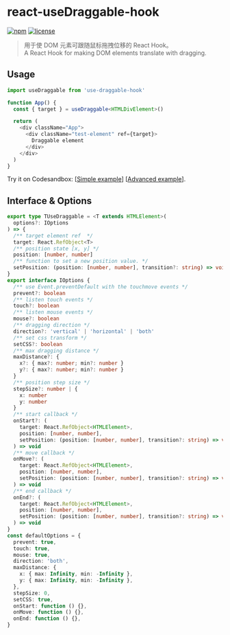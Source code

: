 # react-useDraggable-hook

[![npm](https://img.shields.io/npm/v/use-draggable-hook?style=flat-square)](https://www.npmjs.com/package/use-draggable-hook)
[![license](https://img.shields.io/npm/l/use-draggable-hook?style=flat-square)](https://github.com/dyon21/react-useDraggable-hook/blob/master/LICENSE)

> 用于使 DOM 元素可跟随鼠标拖拽位移的 React Hook。<br/>
> A React Hook for making DOM elements translate with dragging.


## Usage

``` typescript
import useDraggable from 'use-draggable-hook'

function App() {
  const { target } = useDraggable<HTMLDivElement>()

  return (
    <div className="App">
      <div className="test-element" ref={target}>
        Draggable element
      </div>
    </div>
  )
}

```
Try it on Codesandbox: 
[[Simple example](https://codesandbox.io/s/use-draggable-hook-demo-1y7s7?file=/src/App.tsx)]
[[Advanced example](https://codesandbox.io/s/use-draggable-options-yjl0m?file=/src/App.tsx)].

## Interface & Options
```typescript
export type TUseDraggable = <T extends HTMLElement>(
  options?: IOptions
) => {
  /** target element ref  */
  target: React.RefObject<T>
  /** position state [x, y] */
  position: [number, number]
  /** function to set a new position value. */
  setPosition: (position: [number, number], transition?: string) => void
}
export interface IOptions {
  /** use Event.preventDefault with the touchmove events */
  prevent?: boolean
  /** listen touch events */
  touch?: boolean
  /** listen mouse events */
  mouse?: boolean
  /** dragging direction */
  direction?: 'vertical' | 'horizontal' | 'both'
  /** set css transform */
  setCSS?: boolean
  /** max dragging distance */
  maxDistance?: {
    x?: { max?: number; min?: number }
    y?: { max?: number; min?: number }
  }
  /** position step size */
  stepSize?: number | {
    x: number
    y: number
  }
  /** start callback */
  onStart?: (
    target: React.RefObject<HTMLElement>,
    position: [number, number],
    setPosition: (position: [number, number], transition?: string) => void
  ) => void
  /** move callback */
  onMove?: (
    target: React.RefObject<HTMLElement>,
    position: [number, number],
    setPosition: (position: [number, number], transition?: string) => void
  ) => void
  /** end callback */
  onEnd?: (
    target: React.RefObject<HTMLElement>,
    position: [number, number],
    setPosition: (position: [number, number], transition?: string) => void
  ) => void
}
const defaultOptions = {
  prevent: true,
  touch: true,
  mouse: true,
  direction: 'both',
  maxDistance: {
    x: { max: Infinity, min: -Infinity },
    y: { max: Infinity, min: -Infinity },
  },
  stepSize: 0,
  setCSS: true,
  onStart: function () {},
  onMove: function () {},
  onEnd: function () {},
}

```
